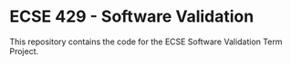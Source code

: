 # ECSE 429 - Software Validation

This repository contains the code for the ECSE Software Validation Term Project.
